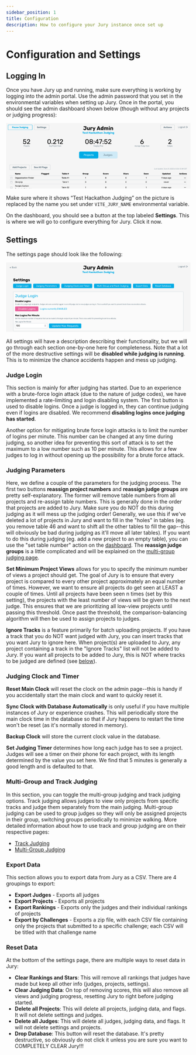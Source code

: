 ```yaml
---
sidebar_position: 1
title: Configuration
description: How to configure your Jury instance once set up
---
```


# Configuration and Settings

## Logging In
Once you have Jury up and running, make sure everything is working by logging into the admin portal. Use the admin password that you set in the environmental variables when setting up Jury. Once in the portal, you should see the admin dashboard shown below (though without any projects or judging progress):

![Admin Dashboard](./assets/dashboard.png)

Make sure where it shows “Test Hackathon Judging” on the picture is replaced by the name you set under `VITE_JURY_NAME` environmental variable.

On the dashboard, you should see a button at the top labeled **Settings**. This is where we will go to configure everything for Jury. Click it now.

## Settings

The settings page should look like the following:

![Admin Settings](./assets/admin-settings.png)

All settings will have a description describing their functionality, but we will go through each section one-by-one here for completeness. Note that a lot of the more destructive settings will be **disabled while judging is running**. This is to minimize the chance accidents happen and mess up judging.

### Judge Login

This section is mainly for after judging has started. Due to an experience with a brute-force login attack (due to the nature of judge codes), we have implemented a rate-limiting and login disabling system. The first button is used to disable logins. Once a judge is logged in, they can continue judging even if logins are disabled. We recommend **disabling logins once judging has started**.

Another option for mitigating brute force login attacks is to limit the number of logins per minute. This number can be changed at any time during judging, so another idea for preventing this sort of attack is to set the maximum to a low number such as 10 per minute. This allows for a few judges to log in without opening up the possibility for a brute force attack.

### Judging Parameters

Here, we define a couple of the parameters for the judging process. The first two buttons **reassign project numbers** and **reassign judge groups** are pretty self-explanatory. The former will remove table numbers from all projects and re-assign table numbers. This is generally done in the order that projects are added to Jury. Make sure you do NOT do this during judging as it will mess up the judging order! Generally, we use this if we've deleted a lot of projects in Jury and want to fill in the "holes" in tables (eg. you remove table 46 and want to shift all the other tables to fill the gap--this will obviously be bad during judging as it'll move all later tables). If you want to do this during judging (eg. add a new project to an empty table), you can use the "set table number" action on the [dashboard](/docs/usage/admin/dashboard). The **reassign judge groups** is a little complicated and will be explained on the [multi-group judging page](/docs/usage/admin/groups).

**Set Minimum Project Views** allows for you to specify the minimum number of views a project should get. The goal of Jury is to ensure that every project is compared to every other project approximately an equal number of times. However, we want to ensure all projects do get seen at LEAST a couple of times. Until all projects have been seen n times (set by this setting), the projects with the least number of views will be given to the next judge. This ensures that we are prioritizing all low-view projects until passing this threshold. Once past the threshold, the comparison-balancing algorithm will then be used to assign projects to judges.

**Ignore Tracks** is a feature primarily for batch uploading projects. If you have a track that you do NOT want judged with Jury, you can insert tracks that you want Jury to ignore here. When project(s) are uploaded to Jury, any project containing a track in the "Ignore Tracks" list will not be added to Jury. If you want all projects to be added to Jury, this is NOT where tracks to be judged are defined (see [below](#multi-group-and-track-judging)).

### Judging Clock and Timer

**Reset Main Clock** will reset the clock on the admin page--this is handy if you accidentally start the main clock and want to quickly reset it.

**Sync Clock with Database Automatically** is only useful if you have multiple instances of Jury or experience crashes. This will periodically store the main clock time in the database so that if Jury happens to restart the time won't be reset (as it's normally stored in memory).

**Backup Clock** will store the current clock value in the database.

**Set Judging Timer** determines how long each judge has to see a project. Judges will see a timer on their phone for each project, with its length determined by the value you set here. We find that 5 minutes is generally a good length and is defaulted to that.

### Multi-Group and Track Judging

In this section, you can toggle the multi-group judging and track judging options. Track judging allows judges to view only projects from specific tracks and judge them separately from the main judging. Multi-group judging can be used to group judges so they will only be assigned projects in their group, switching groups periodically to minimize walking. More detailed information about how to use track and group judging are on their respective pages:

- [Track Judging](/docs/usage/admin/tracks)
- [Multi-Group Judging](/docs/usage/admin/groups)

### Export Data

This section allows you to export data from Jury as a CSV. There are 4 groupings to export:

- **Export Judges** - Exports all judges
- **Export Projects** - Exports all projects
- **Export Rankings** - Exports only the judges and their individual rankings of projects
- **Export by Challenges** - Exports a zip file, with each CSV file containing only the projects that submitted to a specific challenge; each CSV will be titled with that challenge name

### Reset Data

At the bottom of the settings page, there are multiple ways to reset data in Jury:

- **Clear Rankings and Stars**: This will remove all rankings that judges have made but keep all other info (judges, projects, settings).
- **Clear Judging Data**: On top of removing scores, this will also remove all views and judging progress, resetting Jury to right before judging started.
- **Delete all Projects**: This will delete all projects, judging data, and flags. It will not delete settings and judges.
- **Delete all Judges**: This will delete all judges, judging data, and flags. It will not delete settings and projects.
- **Drop Database**: This button will reset the database. It's pretty destructive, so obviously do not click it unless you are sure you want to COMPLETELY CLEAR Jury!!!
